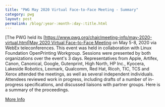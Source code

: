 ```yaml
---
title: "PWG May 2020 Virtual Face-to-Face Meeting - Summary"
category: pwg
layout: post
permalink: /blog/:year-:month-:day-:title.html
---
```


[The PWG held its [[https://www.pwg.org/chair/meeting-info/may-2020-virtual.html|May 2020 Virtual Face-to-Face Meeting]() on May 5-8, 2020 via WebEx teleconferences. This event was held in collaboration with Linux Foundation OpenPrinting Workgroup. Sessions were presented by both organizations over the event's 3 days. Representatives from Apple, Artifex, Canon, Canonical, Google, Gutenprint, High North, HP Inc., Kyocera, Lakeside Robotics, Lexmark, Qualcomm, Red Hat, Ricoh, TIC, TCS and Xerox attended the meetings, as well as several independent individuals. Attendees reviewed work in progress, including drafts of a number of in-progress specifications, and discussed liaisons with partner groups. Here is a summary of the proceedings.

<a class="btn btn-secondary btn-sm" href="https://www.pwg.org/blog/pwg-may-2020-F2F-summary.html">More Info</a>
